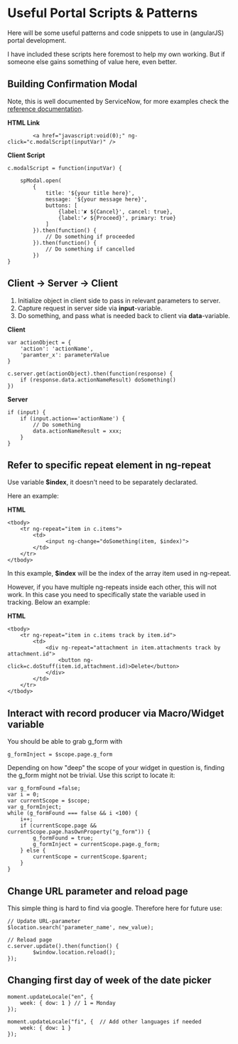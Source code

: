 # Useful Portal Scripts & Patterns

Here will be some useful patterns and code snippets to use in (angularJS) portal development.

I have included these scripts here foremost to help my own working. But if someone else gains something of value here, even better.

## Building Confirmation Modal
Note, this is well documented by ServiceNow, for more examples check the [reference documentation](https://developer.servicenow.com/dev.do#!/reference/api/sandiego/client/SPModal-API?navFilter=spmodal).

**HTML Link**

            <a href="javascript:void(0);" ng-click="c.modalScript(inputVar)" />

**Client Script**

    c.modalScript = function(inputVar) {

		spModal.open(
			{
				title: '${your title here}',
				message: '${your message here}',
				buttons: [
					{label:'✘ ${Cancel}', cancel: true},
					{label:'✔ ${Proceed}', primary: true}
				]
			}).then(function() {
                // Do something if proceeded
			}).then(function() {
                // Do something if cancelled
            })
	}

## Client -> Server -> Client

1. Initialize object in client side to pass in relevant parameters to server.
2. Capture request in server side via **input**-variable.
3. Do something, and pass what is needed back to client via **data**-variable.

**Client**

    var actionObject = {
        'action': 'actionName',
        'paramter_x': parameterValue
    }

    c.server.get(actionObject).then(function(response) {
        if (response.data.actionNameResult) doSomething()
    })

**Server**

    if (input) { 
		if (input.action=='actionName') {
			// Do something
            data.actionNameResult = xxx;
		}
	} 


## Refer to specific repeat element in ng-repeat

Use variable **$index**, it doesn't need to be separately declarated.

Here an example:

**HTML**
    
    <tbody>
        <tr ng-repeat="item in c.items">
            <td>
                <input ng-change="doSomething(item, $index)">
            </td>
        </tr>
    </tbody>

In this example, **$index** will be the index of the array item used in ng-repeat. 

However, if you have multiple ng-repeats inside each other, this will not work. In this case you need to specifically state the variable used in tracking. Below an example:

**HTML**
    
    <tbody>
        <tr ng-repeat="item in c.items track by item.id">
            <td>
                <div ng-repeat="attachment in item.attachments track by attachment.id">
                    <button ng-click=c.doStuff(item.id,attachment.id)>Delete</button>
                </div>
            </td>
        </tr>
    </tbody>

## Interact with record producer via Macro/Widget variable

You should be able to grab g_form with 
    
    g_formInject = $scope.page.g_form

Depending on how "deep" the scope of your widget in question is, finding the g_form might not be trivial. Use this script to locate it:
 
	var g_formFound =false;
	var i = 0;
	var currentScope = $scope;
	var g_formInject;
	while (g_formFound === false && i <100) {
		i++;
		if (currentScope.page && currentScope.page.hasOwnProperty("g_form")) {
			g_formFound = true;
			g_formInject = currentScope.page.g_form;
		} else {
			currentScope = currentScope.$parent;
		}
	}
	
## Change URL parameter and reload page

This simple thing is hard to find via google. Therefore here for future use:

    // Update URL-parameter
    $location.search('parameter_name', new_value);

    // Reload page
    c.server.update().then(function() {
            $window.location.reload();
    });


## Changing first day of week of the date picker

    moment.updateLocale("en", { 
        week: { dow: 1 } // 1 = Monday
    });
   
    moment.updateLocale("fi", {  // Add other languages if needed
        week: { dow: 1 } 
    }); 
